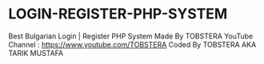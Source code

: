 # LOGIN-REGISTER-PHP-SYSTEM
Best Bulgarian Login | Register PHP System Made By TOBSTERA
YouTube Channel : https://www.youtube.com/TOBSTERA
Coded By TOBSTERA AKA TARIK MUSTAFA 

